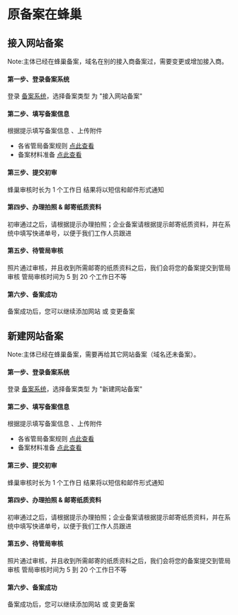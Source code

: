 # 原备案在蜂巢

## 接入网站备案

Note:主体已经在蜂巢备案，域名在别的接入商备案过，需要变更或增加接入商。

#### 第一步、登录备案系统
登录 [备案系统]( http://icp.c.163.com/)，选择备案类型 为 "接入网站备案"

#### 第二步、填写备案信息
根据提示填写备案信息 、上传附件

* 各省管局备案规则 [点此查看](http://support.c.163.com/md.html#!网站服务/备案系统/各省管局规则/北京地区.md)
* 备案材料准备 [点此查看](http://support.c.163.com/md.html#!网站服务/备案系统/备案基础知识/备案材料准备.md)

#### 第三步、提交初审
蜂巢审核时长为 1 个工作日
结果将以短信和邮件形式通知

#### 第四步、办理拍照 & 邮寄纸质资料
初审通过之后，请根据提示办理拍照；企业备案请根据提示邮寄纸质资料，并在系统中填写快递单号，以便于我们工作人员跟进

#### 第五步、待管局审核
照片通过审核，并且收到所需邮寄的纸质资料之后，我们会将您的备案提交到管局审核
管局审核时间为 5 到 20 个工作日不等

#### 第六步、备案成功
备案成功后，您可以继续添加网站 或 变更备案

## 新建网站备案

Note:主体已经在蜂巢备案，需要再给其它网站备案（域名还未备案）。

#### 第一步、登录备案系统
登录 [备案系统]( http://icp.c.163.com/)，选择备案类型 为 "新建网站备案"

#### 第二步、填写备案信息
根据提示填写备案信息 、上传附件

* 各省管局备案规则 [点此查看](http://support.c.163.com/md.html#!网站服务/备案系统/各省管局规则/北京地区.md)
* 备案材料准备 [点此查看](http://support.c.163.com/md.html#!网站服务/备案系统/备案基础知识/备案材料准备.md)

#### 第三步、提交初审
蜂巢审核时长为 1 个工作日
结果将以短信和邮件形式通知

#### 第四步、办理拍照 & 邮寄纸质资料
初审通过之后，请根据提示办理拍照；企业备案请根据提示邮寄纸质资料，并在系统中填写快递单号，以便于我们工作人员跟进

#### 第五步、待管局审核
照片通过审核，并且收到所需邮寄的纸质资料之后，我们会将您的备案提交到管局审核
管局审核时间为 5 到 20 个工作日不等

#### 第六步、备案成功
备案成功后，您可以继续添加网站 或 变更备案